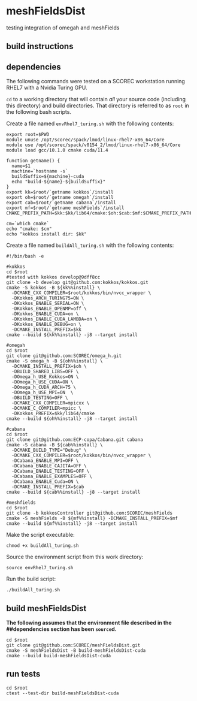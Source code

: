 # meshFieldsDist
testing integration of omegah and meshFields

## build instructions

## dependencies

The following commands were tested on a SCOREC workstation running RHEL7 with a
Nvidia Turing GPU.

`cd` to a working directory that will contain *all* your source code (including
this directory) and build directories.  That directory is referred to as `root`
in the following bash scripts.

Create a file named `envRhel7_turing.sh` with the following contents:

```
export root=$PWD 
module unuse /opt/scorec/spack/lmod/linux-rhel7-x86_64/Core 
module use /opt/scorec/spack/v0154_2/lmod/linux-rhel7-x86_64/Core 
module load gcc/10.1.0 cmake cuda/11.4

function getname() {
  name=$1
  machine=`hostname -s`
  buildSuffix=${machine}-cuda
  echo "build-${name}-${buildSuffix}"
}
export kk=$root/`getname kokkos`/install
export oh=$root/`getname omegah`/install
export cab=$root/`getname cabana`/install
export mf=$root/`getname meshFields`/install
CMAKE_PREFIX_PATH=$kk:$kk/lib64/cmake:$oh:$cab:$mf:$CMAKE_PREFIX_PATH

cm=`which cmake`
echo "cmake: $cm"
echo "kokkos install dir: $kk"
```

Create a file named `buildAll_turing.sh` with the following contents:

```
#!/bin/bash -e

#kokkos
cd $root
#tested with kokkos develop@9dff8cc
git clone -b develop git@github.com:kokkos/kokkos.git
cmake -S kokkos -B ${kk%%install} \
  -DCMAKE_CXX_COMPILER=$root/kokkos/bin/nvcc_wrapper \
  -DKokkos_ARCH_TURING75=ON \
  -DKokkos_ENABLE_SERIAL=ON \
  -DKokkos_ENABLE_OPENMP=off \
  -DKokkos_ENABLE_CUDA=on \
  -DKokkos_ENABLE_CUDA_LAMBDA=on \
  -DKokkos_ENABLE_DEBUG=on \
  -DCMAKE_INSTALL_PREFIX=$kk
cmake --build ${kk%%install} -j8 --target install

#omegah
cd $root
git clone git@github.com:SCOREC/omega_h.git
cmake -S omega_h -B ${oh%%install} \
  -DCMAKE_INSTALL_PREFIX=$oh \
  -DBUILD_SHARED_LIBS=OFF \
  -DOmega_h_USE_Kokkos=ON \
  -DOmega_h_USE_CUDA=ON \
  -DOmega_h_CUDA_ARCH=75 \
  -DOmega_h_USE_MPI=ON  \
  -DBUILD_TESTING=OFF \
  -DCMAKE_CXX_COMPILER=mpicxx \
  -DCMAKE_C_COMPILER=mpicc \
  -DKokkos_PREFIX=$kk/lib64/cmake
cmake --build ${oh%%install} -j8 --target install

#cabana
cd $root
git clone git@github.com:ECP-copa/Cabana.git cabana
cmake -S cabana -B ${cab%%install} \
  -DCMAKE_BUILD_TYPE="Debug" \
  -DCMAKE_CXX_COMPILER=$root/kokkos/bin/nvcc_wrapper \
  -DCabana_ENABLE_MPI=OFF \
  -DCabana_ENABLE_CAJITA=OFF \
  -DCabana_ENABLE_TESTING=OFF \
  -DCabana_ENABLE_EXAMPLES=OFF \
  -DCabana_ENABLE_Cuda=ON \
  -DCMAKE_INSTALL_PREFIX=$cab
cmake --build ${cab%%install} -j8 --target install

#meshfields
cd $root
git clone -b kokkosController git@github.com:SCOREC/meshFields
cmake -S meshFields -B ${mf%%install} -DCMAKE_INSTALL_PREFIX=$mf
cmake --build ${mf%%install} -j8 --target install
```

Make the script executable:

```
chmod +x buildAll_turing.sh
```


Source the environment script from this work directory:

```
source envRhel7_turing.sh
```

Run the build script:

```
./buildAll_turing.sh
```

## build meshFieldsDist

**The following assumes that the environment file described in the ##dependencies section has been `source`d.**

```
cd $root
git clone git@github.com:SCOREC/meshFieldsDist.git
cmake -S meshFieldsDist -B build-meshFieldsDist-cuda
cmake --build build-meshFieldsDist-cuda
```

## run tests

```
cd $root
ctest --test-dir build-meshFieldsDist-cuda
```
